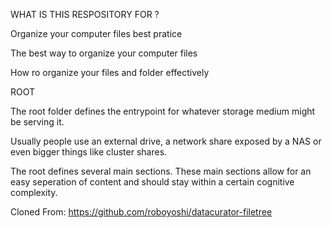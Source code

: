 WHAT IS THIS RESPOSITORY FOR ?

Organize your computer files best pratice

The best way to organize your computer files

How ro organize your files and folder effectively


ROOT

The root folder defines the entrypoint for whatever storage medium might be serving it.

Usually people use an external drive, a network share exposed by a NAS or even bigger things like cluster shares.

The root defines several main sections. These main sections allow for an easy seperation of content and should stay within a certain cognitive complexity.

Cloned From: https://github.com/roboyoshi/datacurator-filetree
